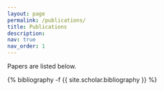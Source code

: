 ```yaml
---
layout: page
permalink: /publications/
title: Publications
description: 
nav: true
nav_order: 1
---
```



Papers are listed below. <!-- * denote joint first authors. -->

<!-- _pages/publications.md -->
<div class="publications">

{% bibliography -f {{ site.scholar.bibliography }} %}

</div>
